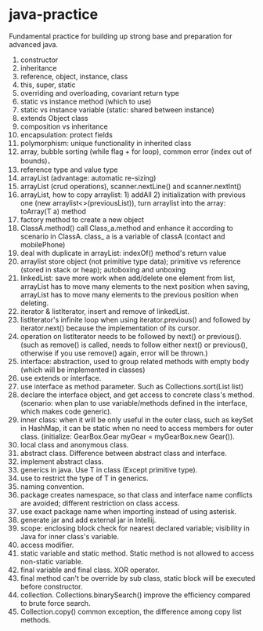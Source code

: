 # java-practice
Fundamental practice for building up strong base and preparation for advanced java.
1. constructor
2. inheritance
3. reference, object, instance, class
4. this, super, static
5. overriding and overloading, covariant return type
6. static vs instance method (which to use)
7. static vs instance variable (static: shared between instance)
8. extends Object class
9. composition vs inheritance
10. encapsulation: protect fields
11. polymorphism: unique functionality in inherited class
12. array, bubble sorting (while flag + for loop), common error (index out of bounds)、
13. reference type and value type
14. arrayList (advantage: automatic re-sizing)
15. arrayList (crud operations), scanner.nextLine() and scanner.nextInt()
16. arrayList, how to copy arraylist: 1) addAll 2) initialization with previous one (new arraylist<>(previousList)), 
    turn arraylist into the array: toArray(T a) method
17. factory method to create a new object
18. ClassA.method() call Class_a.method and enhance it according to scenario in ClassA. 
    class_ a is a variable of classA (contact and mobilePhone)
19. deal with duplicate in arrayList: indexOf() method's return value
20. arraylist store object (not primitive type data); primitive vs reference (stored in stack or heap); 
    autoboxing and unboxing
21. linkedList: save more work when add/delete one element from list, arrayList has to move many elements to the next position when saving,
    arrayList has to move many elements to the previous position when deleting.
22. iterator & listIterator, insert and remove of linkedList.
23. listIterator's infinite loop when using iterator.previous() and followed by iterator.next() because the implementation of its cursor.
24. operation on listIterator needs to be followed by next() or previous(). (such as remove() is called, needs to follow either
    next() or previous(), otherwise if you use remove() again, error will be thrown.)
25. interface: abstraction, used to group related methods with empty body (which will be implemented in classes)
26. use extends or interface.
27. use interface as method parameter. Such as Collections.sort(List<T> list)
28. declare the interface object, and get access to concrete class's method. (scenario: when plan to use variable/methods defined in
    the interface, which makes code generic).
29. inner class: when it will be only useful in the outer class, such as keySet in HashMap, it can be static when no 
    need to access members for outer class. (initialize: GearBox.Gear myGear = myGearBox.new Gear()).
30. local class and anonymous class.
31. abstract class. Difference between abstract class and interface.
32. implement abstract class.
33. generics in java. Use T in class (Except primitive type).
34. use <T extends someClass> to restrict the type of T in generics.
35. naming convention.
36. package creates namespace, so that class and interface name conflicts are avoided; different restriction on class access.
37. use exact package name when importing instead of using asterisk.
38. generate jar and add external jar in Intellij.
39. scope: enclosing block check for nearest declared variable; visibility in Java for inner class's variable.
40. access modifier.
41. static variable and static method. Static method is not allowed to access non-static variable.
42. final variable and final class. XOR operator.
43. final method can't be override by sub class, static block will be executed before constructor.
44. collection. Collections.binarySearch() improve the efficiency compared to brute force search.
45. Collection.copy() common exception, the difference among copy list methods.